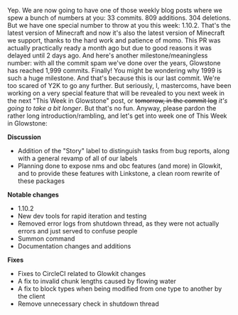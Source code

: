 Yep. We are now going to have one of those weekly blog posts where we spew a bunch of numbers at you: 33 commits. 809 additions. 304 deletions. But we have one special number to throw at you this week: 1.10.2. That's the latest version of Minecraft and now it's also the latest version of Minecraft we support, thanks to the hard work and patience of momo. This PR was actually practically ready a month ago but due to good reasons it was delayed until 2 days ago.
And here's another milestone/meaningless number: with all the commit spam we've done over the years, Glowstone has reached 1,999 commits. Finally!
You might be wondering why 1999 is such a huge milestone. And that's because this is our last commit. We're too scared of Y2K to go any further.
But seriously, I, mastercoms, have been working on a very special feature that will be revealed to you next week in the next "This Week in Glowstone" post, or ~~tomorrow, in the commit log~~ *it's going to take a bit longer*. But that's no fun.
Anyway, please pardon the rather long introduction/rambling, and let's get into week one of This Week in Glowstone:

**Discussion**

* Addition of the "Story" label to distinguish tasks from bug reports, along with a general revamp of all of our labels
* Planning done to expose nms and obc features (and more) in Glowkit, and to provide these features with Linkstone, a clean room rewrite of these packages

**Notable changes**

* 1.10.2
* New dev tools for rapid iteration and testing
* Removed error logs from shutdown thread, as they were not actually errors and just served to confuse people
* Summon command
* Documentation changes and additions

**Fixes**

* Fixes to CircleCI related to Glowkit changes
* A fix to invalid chunk lengths caused by flowing water
* A fix to block types when being modified from one type to another by the client
* Remove unnecessary check in shutdown thread
